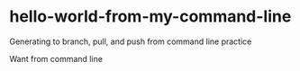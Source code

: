 # hello-world-from-my-command-line
Generating to branch, pull, and push from command line practice


Want from command line
